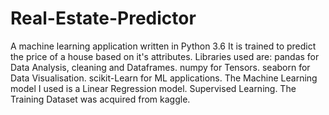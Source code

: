# Real-Estate-Predictor
A machine learning application written in Python 3.6
It is trained to predict the price of a house based on it's attributes.
Libraries used are:
  pandas for Data Analysis, cleaning and Dataframes. 
  numpy for Tensors.
  seaborn for Data Visualisation.
  scikit-Learn for ML applications.
The Machine Learning model I used is a Linear Regression model.
Supervised Learning.
The Training Dataset was acquired from kaggle.
